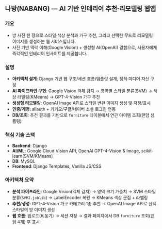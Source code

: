## 나방(NABANG) — AI 기반 인테리어 추천·리모델링 웹앱

### 개요
- 방 사진 한 장으로 스타일·색상 분석과 가구 추천, 그리고 선택한 무드로 리모델링 이미지를 생성하는 웹 서비스입니다.
- 사진 기반 맥락 이해(Google Vision) + 생성형 AI(OpenAI) 결합으로, 사용자에게 즉각적인 인테리어 인사이트를 제공합니다.

### 설명
- **아키텍처 설계**: Django 기반 웹 구조/세션 흐름/템플릿 설계, 정적·미디어 자산 구성
- **AI 파이프라인 구현**: Google Vision 객체 감지 → 영역별 스타일 분류(SVM) → 색상 라벨링(KMeans) → GPT-4-Vision 가구 추천
- **생성형 리모델링**: OpenAI Image API로 스타일 변환 이미지 생성 및 저장/표시
- **인증/계정**: allauth + 카카오/구글/네이버 소셜 로그인 연동
- **DB/조회**: 추천 결과를 기반으로 `furniture` 테이블에서 연관 아이템 조회(랜덤 샘플링)

### 핵심 기술 스택
- **Backend**: Django
- **AI/ML**: Google Cloud Vision API, OpenAI GPT-4-Vision & Image, scikit-learn(SVM/KMeans)
- **DB**: MySQL
- **Frontend**: Django Templates, Vanilla JS/CSS

### 아키텍처 요약
- **분석 파이프라인**: Google Vision(객체 감지) → 영역 크기 가중치 → SVM 스타일 분류(`SVM2.joblib`) → LabelEncoder 복원 → KMeans 색상 군집 + 라벨링
- **추천/생성**: GPT-4-Vision 가구 카테고리 1종 추천 → OpenAI Image API로 선택 스타일의 방 이미지 생성
- **웹 흐름**: 업로드(비동기) → 세션 저장 → 결과 페이지에서 DB `furniture` 조회(랜덤 4개) 후 표시
